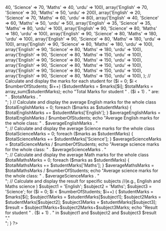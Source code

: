 <?php

$numberOfStudents = 15;

$marks = array(
    array('English' => 40, 'Science' => 70, 'Maths' => 40, 'urdu' => 100),
    array('English' => 70, 'Science' => 30, 'Maths' => 50, 'urdu' => 200),
      array('English' => 20, 'Science' => 70, 'Maths' => 60, 'urdu' => 80),
        array('English' => 40, 'Science' => 60, 'Maths' => 50, 'urdu' => 50),
          array('English' => 35, 'Science' => 35, 'Maths' => 80, 'urdu' => 100),
            array('English' => 90, 'Science' => 80, 'Maths' => 180, 'urdu' => 100), 
              array('English' => 90, 'Science' => 80, 'Maths' => 180, 'urdu' => 100),
                array('English' => 90, 'Science' => 80, 'Maths' => 180, 'urdu' => 100),
                  array('English' => 90, 'Science' => 80, 'Maths' => 180, 'urdu' => 100),
                   array('English' => 90, 'Science' => 80, 'Maths' => 180, 'urdu' => 100),
                    array('English' => 90, 'Science' => 80, 'Maths' => 150, 'urdu' => 100),
                     array('English' => 90, 'Science' => 80, 'Maths' => 150, 'urdu' => 100),
                      array('English' => 90, 'Science' => 80, 'Maths' => 150, 'urdu' => 100),
                       array('English' => 90, 'Science' => 80, 'Maths' => 150, 'urdu' => 100),
                        array('English' => 90, 'Science' => 80, 'Maths' => 150, 'urdu' => 100),
    
);

               // Calculate and display the marks for each student

for ($i = 0; $i < $numberOfStudents; $i++) {$studentMarks = $marks[$i];

    $totalMarks = array_sum($studentMarks);

    echo "Total Marks for student " . ($i + 1) . " are: " . $totalMarks . "<br>";

}


                // Calculate and display the average English marks for the whole class

$totalEnglishMarks = 0;
foreach ($marks as $studentMarks) {
    $totalEnglishMarks += $studentMarks['English'];
}
$averageEnglishMarks = $totalEnglishMarks / $numberOfStudents;
echo "Average English marks for the whole class: " . $averageEnglishMarks . "<br>";

               // Calculate and display the average Science marks for the whole class

$totalScienceMarks = 0;
foreach ($marks as $studentMarks) {
    $totalScienceMarks += $studentMarks['Science'];
}
$averageScienceMarks = $totalScienceMarks / $numberOfStudents;
echo "Average science marks for the whole class: " . $averageScienceMarks . "<br>";
                
                 // Calculate and display the average Math marks for the whole class

$totalMathsMarks = 0;
foreach ($marks as $studentMarks) {
    $totalMathsMarks += $studentMarks['Maths'];
}
$averageMathsMarks = $totalMathsMarks / $numberOfStudents;
echo "Average science marks for the whole class: " . $averageScienceMarks . "<br>";


// Calculate and display the result for specific subjects 
//(e.g., English and Maths science )
$subject1 = 'English';
$subject2 = 'Maths';
$subject3 = 'Science';
for ($i = 0; $i < $numberOfStudents; $i++) {
    $studentMarks = $marks[$i];
    $subject1Marks = $studentMarks[$subject1];
    $subject2Marks = $studentMarks[$subject2];
    $subject3Marks = $studentMarks[$subject3];
    $result = $subject1Marks+$subject2Marks+$subject3Marks;
    echo "Result for student " . ($i + 1) . " in $subject1 and $subject2 and $subject3 $result "."<br>";
}


?>
